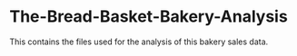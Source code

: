 # The-Bread-Basket-Bakery-Analysis
This contains the files used for the analysis of this bakery sales data.
